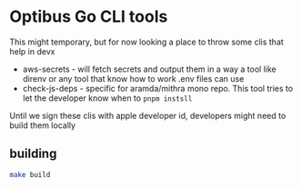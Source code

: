 # Optibus Go CLI tools

This might temporary, but for now looking a place to
throw some clis that help in devx

* aws-secrets - will fetch secrets and output them in a way a tool
like direnv or any tool that know how to work .env files can use
* check-js-deps - specific for aramda/mithra mono repo. This tool tries
to let the developer know when to `pnpm instsll`

Until we sign these clis with apple developer id,
developers might need to build them locally

## building

```sh
make build
```

```
